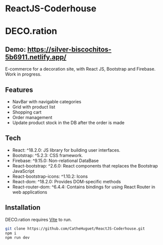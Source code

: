 # ReactJS-Coderhouse

# DECO.ration
## Demo: https://silver-biscochitos-5b6911.netlify.app/

E-commerce for a decoration site, with React JS, Bootstrap and Firebase. Work in progress.

## Features

- NavBar with navigable categories
- Grid with product list
- Shopping cart
- Order management
- Update product stock in the DB after the order is made

## Tech

- React: ^18.2.0: JS library for building user interfaces.
- Bootstrap: ^5.2.3: CSS framework.
- Firebase: ^9.15.0: Non-relational DataBase
- React-bootstrap: ^2.6.0: React components that replaces the Bootstrap JavaScript
- React-bootstrap-icons: ^1.10.2: Icons
- React-dom: ^18.2.0: Provides DOM-specific methods 
- React-router-dom: ^6.4.4: Contains bindings for using React Router in web applications

## Installation

DECO.ration requires [Vite](https://vitejs.dev/guide/) to run.

```sh
git clone https://github.com/CatheHuguet/ReactJS-Coderhouse.git
npm i
npm run dev
```

